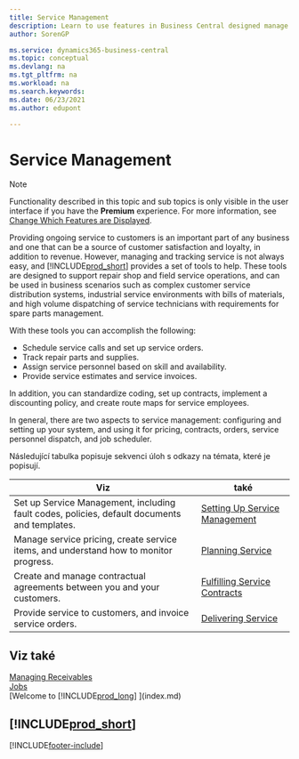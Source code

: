 ```yaml
---
title: Service Management
description: Learn to use features in Business Central designed manage and track services to support repair shop and field service operations.
author: SorenGP

ms.service: dynamics365-business-central
ms.topic: conceptual
ms.devlang: na
ms.tgt_pltfrm: na
ms.workload: na
ms.search.keywords:
ms.date: 06/23/2021
ms.author: edupont

---
```

# Service Management
> [!NOTE]
> Functionality described in this topic and sub topics is only visible in the user interface if you have the **Premium** experience. For more information, see [Change Which Features are Displayed](ui-experiences.md).

Providing ongoing service to customers is an important part of any business and one that can be a source of customer satisfaction and loyalty, in addition to revenue. However, managing and tracking service is not always easy, and [!INCLUDE[prod_short](includes/prod_short.md)] provides a set of tools to help. These tools are designed to support repair shop and field service operations, and can be used in business scenarios such as complex customer service distribution systems, industrial service environments with bills of materials, and high volume dispatching of service technicians with requirements for spare parts management.

With these tools you can accomplish the following:

* Schedule service calls and set up service orders.
* Track repair parts and supplies.
* Assign service personnel based on skill and availability.
* Provide service estimates and service invoices.

In addition, you can standardize coding, set up contracts, implement a discounting policy, and create route maps for service employees.

In general, there are two aspects to service management: configuring and setting up your system, and using it for pricing, contracts, orders, service personnel dispatch, and job scheduler.

Následující tabulka popisuje sekvenci úloh s odkazy na témata, které je popisují.

| **Viz** | **také** |
|------------|-------------|  
| Set up Service Management, including fault codes, policies, default documents and templates. | [Setting Up Service Management](service-setup-service.md) |
| Manage service pricing, create service items, and understand how to monitor progress. | [Planning Service](service-plan-service.md) |
| Create and manage contractual agreements between you and your customers. | [Fulfilling Service Contracts](service-fulfill-service-contracts.md) |
| Provide service to customers, and invoice service orders. | [Delivering Service](service-deliver-service.md) |

## Viz také
[Managing Receivables](receivables-manage-receivables.md)   
[Jobs](projects-how-create-jobs.md)   
[Welcome to [!INCLUDE[prod_long](includes/prod_long.md)] ](index.md)

## [!INCLUDE[prod_short](includes/free_trial_md.md)]


[!INCLUDE[footer-include](includes/footer-banner.md)]